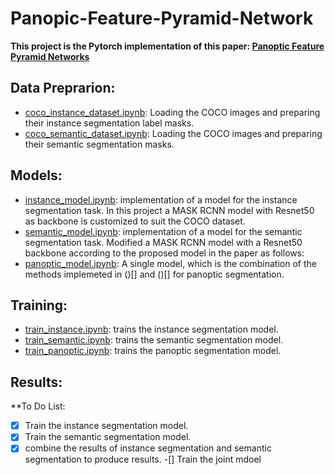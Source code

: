 # Panopic-Feature-Pyramid-Network
**This project is the Pytorch implementation of this paper: [Panoptic Feature Pyramid Networks](https://openaccess.thecvf.com/content_CVPR_2019/papers/Kirillov_Panoptic_Feature_Pyramid_Networks_CVPR_2019_paper.pdf)**

## Data Preprarion:
* [coco_instance_dataset.ipynb](DataLoaders/coco_instance_dataset.ipynb): Loading the COCO images and preparing their instance segmentation label masks.
* [coco_semantic_dataset.ipynb](DataLoaders/coco_semantic_dataset.ipynb): Loading the COCO images and preparing their semantic segmentation masks.

## Models:
* [instance_model.ipynb](models/instance_model.ipynb): implementation of a model for the instance segmentation task. In this project a MASK RCNN model with Resnet50 as backbone is customized to suit the COCO dataset.
* [semantic_model.ipynb](models/semantic_model.ipynb): implementation of a model for the semantic segmentation task. Modified a MASK RCNN model with a Resnet50 backbone according to the proposed model in the paper as follows:
* [panoptic_model.ipynb](models/panoptic_model.ipynb): A single model, which is the combination of the methods implemeted in ()[] and ()[] for panoptic segmentation.

## Training:
* [train_instance.ipynb](training/train_instance.ipynb): trains the instance segmentation model.
* [train_semantic.ipynb](training/train_semantic.ipynb): trains the semantic segmentation model.
* [train_panoptic.ipynb](training/train_panoptic.ipynb): trains the panoptic segmentation model.

## Results:

**To Do List:
-[X] Train the instance segmentation model.
-[X]  Train the semantic segmentation model. 
-[X] combine the results of instance segmentation and semantic segmentation to produce results.
-[] Train the joint mdoel
